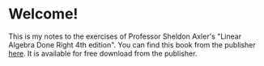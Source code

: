 # Welcome!

This is my notes to the exercises of
Professor Sheldon Axler's
"Linear Algebra Done Right 4th edition".
You can find this book from the publisher [here](https://link.springer.com/book/10.1007/978-3-031-41026-0).
It is available for free download from the publisher.
